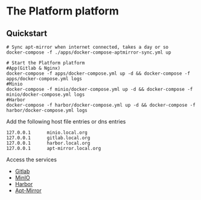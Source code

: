 # The Platform platform

## Quickstart
```
# Sync apt-mirror when internet connected, takes a day or so
docker-compose -f ./apps/docker-compose-aptmirror-sync.yml up

# Start the Platform platform
#App(Gitlab & Nginx)
docker-compose -f apps/docker-compose.yml up -d && docker-compose -f apps/docker-compose.yml logs
#Minio
docker-compose -f minio/docker-compose.yml up -d && docker-compose -f minio/docker-compose.yml logs
#Harbor
docker-compose -f harbor/docker-compose.yml up -d && docker-compose -f harbor/docker-compose.yml logs
```

Add the following host file entries or dns entries
```
127.0.0.1      minio.local.org
127.0.0.1      gitlab.local.org
127.0.0.1      harbor.local.org 
127.0.0.1      apt-mirror.local.org
```

Access the services
- [Gitlab](http://gitlab.local.org)
- [MinIO](http://minio.local.org)
- [Harbor](http://harbor.local.org)
- [Apt-Mirror](http://apt-mirror.local.org)

